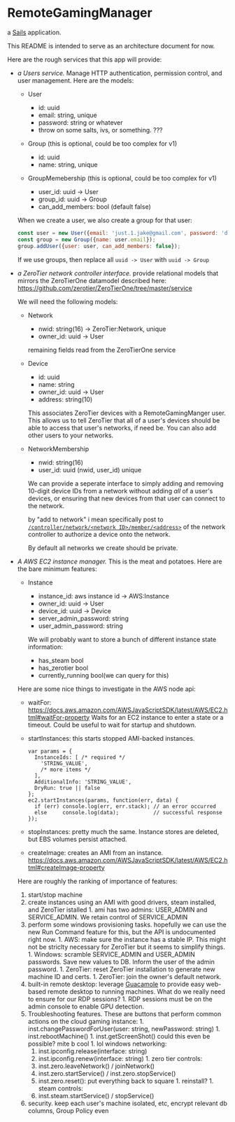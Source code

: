 # RemoteGamingManager

a [Sails](http://sailsjs.org) application.

This README is intended to serve as an architecture document for now.

Here are the rough services that this app will provide:

- *a Users service.* Manage HTTP authentication, permission control, and user
  management. Here are the models:

  - User
    - id:       uuid
    - email:    string, unique
    - password: string or whatever
    - throw on some salts, ivs, or something. ???

  - Group (this is optional, could be too complex for v1)
    - id:       uuid
    - name:     string, unique

  - GroupMemebership (this is optional, could be too complex for v1)
    - user_id:  uuid -> User
    - group_id: uuid -> Group
    - can_add_members: bool (default false)

  When we create a user, we also create a group for that user:

  ```javascript
  const user = new User({email: 'just.1.jake@gmail.com', password: 'dogs'});
  const group = new Group({name: user.email});
  group.addUser({user: user, can_add_members: false});
  ```

  If we use groups, then replace all `uuid -> User` with `uuid -> Group`

- *a ZeroTier network controller interface.*
  provide relational models that mirrors the ZeroTierOne datamodel described here:
  https://github.com/zerotier/ZeroTierOne/tree/master/service

  We will need the following models:

  - Network
    - nwid:     string(16) -> ZeroTier:Network, unique
    - owner_id: uuid -> User

    remaining fields read from the ZeroTierOne service

  - Device
    - id:        uuid
    - name:      string
    - owner_id:  uuid -> User
    - address:   string(10)

    This associates ZeroTier devices with a RemoteGamingManger user. This
    allows us to tell ZeroTier that all of a user's devices should be able
    to access that user's networks, if need be.
    You can also add other users to your networks.

  - NetworkMembership
    - nwid:      string(16)
    - user_id: uuid
    (nwid, user_id) unique

    We can provide a seperate interface to simply adding and removing
    10-digit device IDs from a network without adding *all* of a user's
    devices, or ensuring that new devices from that user can connect to the
    network.

    by "add to network" i mean specifically post to [`/controller/network/<network ID>/member/<address>`](https://github.com/zerotier/ZeroTierOne/tree/master/service#controllernetworknetwork-idmemberaddress) of the network controller to authorize a device onto the network.

    By default all networks we create should be private.

- *A AWS EC2 instance manager.*
  This is the meat and potatoes. Here are the bare minimum features:

  - Instance
    - instance_id:           aws instance id -> AWS:Instance
    - owner_id:              uuid -> User
    - device_id:             uuid -> Device
    - server_admin_password: string
    - user_admin_password:   string

    We will probably want to store a bunch of different instance state information:
    - has_steam         bool
    - has_zerotier      bool
    - currently_running bool(we can query for this)

  Here are some nice things to investigate in the AWS node api:
    - waitFor: https://docs.aws.amazon.com/AWSJavaScriptSDK/latest/AWS/EC2.html#waitFor-property
      Waits for an EC2 instance to enter a state or a timeout. Could be useful
      to wait for startup and shutdown.
    - startInstances: this starts stopped AMI-backed instances.
      ```
      var params = {
        InstanceIds: [ /* required */
          'STRING_VALUE',
          /* more items */
        ],
        AdditionalInfo: 'STRING_VALUE',
        DryRun: true || false
      };
      ec2.startInstances(params, function(err, data) {
        if (err) console.log(err, err.stack); // an error occurred
        else     console.log(data);           // successful response
      });
      ```
    - stopInstances: pretty much the same. Instance stores are deleted, but EBS
      volumes persist attached.

    - createImage: creates an AMI from an instance.
      https://docs.aws.amazon.com/AWSJavaScriptSDK/latest/AWS/EC2.html#createImage-property

  Here are roughly the ranking of importance of features:

    1. start/stop machine
    1. create instances using an AMI with good drivers, steam installed, and ZeroTier istalled
      1. ami has two admins: USER_ADMIN and SERVICE_ADMIN. We retain control of SERVICE_ADMIN
    1. perform some windows provisioning tasks. hopefully we can use the new Run
      Command feature for this, but the API is undocumented right now.
      1. AWS: make sure the instance has a stable IP. This might not be striclty
        necessary for ZeroTier but it seems to simplify things.
      1. Windows: scramble SERVICE_ADMIN and USER_ADMIN passwords. Save new values to DB.
        Inform the user of the admin password.
      1. ZeroTier: reset ZeroTier installation to generate new machine ID and certs.
      1. ZeroTier: join the owner's default network.
    1. built-in remote desktop: leverage [Guacamole](http://guac-dev.org/) to
      provide easy web-based remote desktop to running machines. What do we
      really need to ensure for our RDP sessions?
      1. RDP sessions must be on the admin console to enable GPU detection.
    1. Troubleshooting features. These are buttons that perform common actions
      on the cloud gaming instance:
      1. inst.changePasswordForUser(user: string, newPassword: string)
      1. inst.rebootMachine()
      1. inst.getScreenShot() could this even be possible? mite b cool
      1. lol windows networking:
        1. inst.ipconfig.release(interface: string)
        1. inst.ipconfig.renew(interface: string)
      1. zero tier controls:
        1. inst.zero.leaveNetwork() / joinNetwork()
        1. inst.zero.startService() / inst.zero.stopService()
        1. inst.zero.reset(): put everything back to square 1. reinstall?
      1. steam controls:
        1. inst.steam.startService() / stopService()
    1. security. keep each user's machine isolated, etc, encrypt relevant db
       columns, Group Policy even
